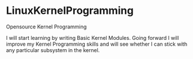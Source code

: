 # LinuxKernelProgramming
Opensource Kernel Programming

I will start learning by writing Basic Kernel Modules. Going forward I will improve my Kernel Programming skills and will see whether I can stick with any particular subsystem in the kernel.
